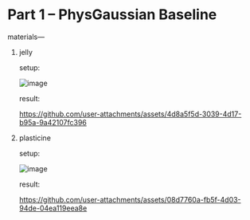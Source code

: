 # Part 1 – PhysGaussian Baseline
materials—

1. jelly

    setup:

    ![image](https://github.com/user-attachments/assets/05d96b1d-f434-403c-8b89-f298ab3aa180)

    result:

    https://github.com/user-attachments/assets/4d8a5f5d-3039-4d17-b95a-9a42107fc396

2. plasticine

   setup:

   ![image](https://github.com/user-attachments/assets/70dcc888-1c88-4998-a7f3-64eeae7ba050)

   result:

   https://github.com/user-attachments/assets/08d7760a-fb5f-4d03-94de-04ea119eea8e


